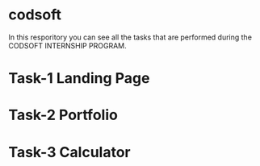 # codsoft
In this resporitory you can see all the tasks that are performed during the CODSOFT INTERNSHIP PROGRAM.
# Task-1 Landing Page
# Task-2 Portfolio
# Task-3 Calculator
